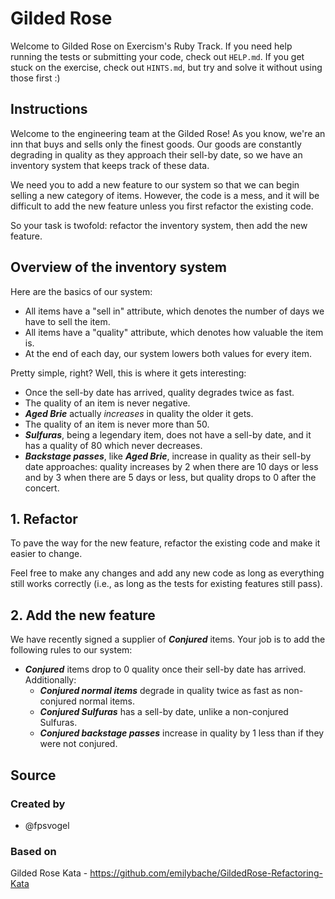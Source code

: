 # Gilded Rose

Welcome to Gilded Rose on Exercism's Ruby Track.
If you need help running the tests or submitting your code, check out `HELP.md`.
If you get stuck on the exercise, check out `HINTS.md`, but try and solve it without using those first :)

## Instructions

Welcome to the engineering team at the Gilded Rose!
As you know, we're an inn that buys and sells only the finest goods.
Our goods are constantly degrading in quality as they approach their sell-by date, so we have an inventory system that keeps track of these data.

We need you to add a new feature to our system so that we can begin selling a new category of items.
However, the code is a mess, and it will be difficult to add the new feature unless you first refactor the existing code.

So your task is twofold: refactor the inventory system, then add the new feature.

## Overview of the inventory system

Here are the basics of our system:

- All items have a "sell in" attribute, which denotes the number of days we have to sell the item.
- All items have a "quality" attribute, which denotes how valuable the item is.
- At the end of each day, our system lowers both values for every item.

Pretty simple, right? Well, this is where it gets interesting:

- Once the sell-by date has arrived, quality degrades twice as fast.
- The quality of an item is never negative.
- **_Aged Brie_** actually *increases* in quality the older it gets.
- The quality of an item is never more than 50.
- **_Sulfuras_**, being a legendary item, does not have a sell-by date, and it has a quality of 80 which never decreases.
- **_Backstage passes_**, like **_Aged Brie_**, increase in quality as their sell-by date approaches: quality increases by 2 when there are 10 days or less and by 3 when there are 5 days or less, but quality drops to 0 after the concert.

## 1. Refactor

To pave the way for the new feature, refactor the existing code and make it easier to change.

Feel free to make any changes and add any new code as long as everything still works correctly (i.e., as long as the tests for existing features still pass).

## 2. Add the new feature

We have recently signed a supplier of **_Conjured_** items.
Your job is to add the following rules to our system:

- **_Conjured_** items drop to 0 quality once their sell-by date has arrived. Additionally:
  - **_Conjured normal items_** degrade in quality twice as fast as non-conjured normal items.
  - **_Conjured Sulfuras_** has a sell-by date, unlike a non-conjured Sulfuras.
  - **_Conjured backstage passes_** increase in quality by 1 less than if they were not conjured.

## Source

### Created by

- @fpsvogel

### Based on

Gilded Rose Kata - https://github.com/emilybache/GildedRose-Refactoring-Kata